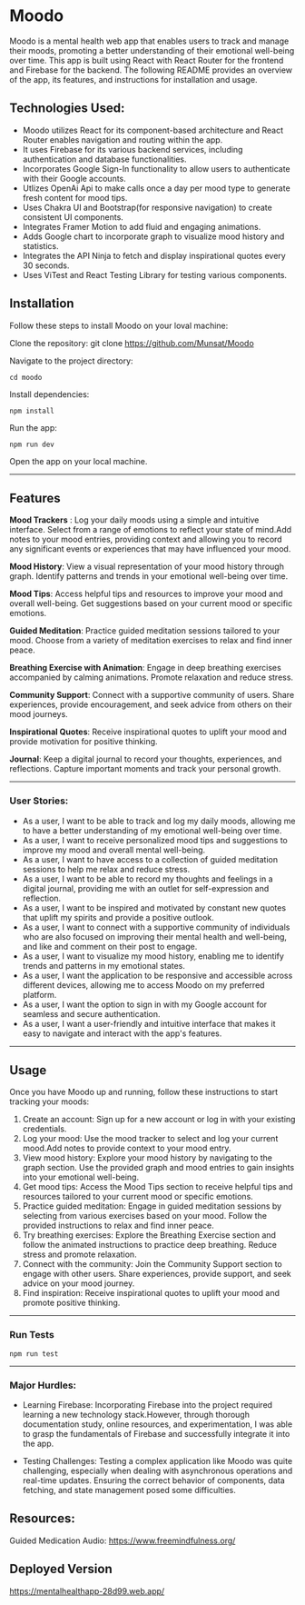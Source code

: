 # Moodo

Moodo is a mental health web app that enables users to track and manage their moods, promoting a better understanding of their emotional well-being over time. This app is built using React with React Router for the frontend and Firebase for the backend. The following README provides an overview of the app, its features, and instructions for installation and usage.

## Technologies Used:

- Moodo utilizes React for its component-based architecture and React Router enables navigation and routing within the app.
- It uses Firebase for its various backend services, including authentication and database functionalities.
- Incorporates Google Sign-In functionality to allow users to authenticate with their Google accounts.
- Utlizes OpenAi Api to make calls once a day per mood type to generate fresh content for mood tips.
- Uses Chakra UI and Bootstrap(for responsive navigation) to create consistent UI components.
- Integrates Framer Motion to add fluid and engaging animations.
- Adds Google chart to incorporate graph to visualize mood history and statistics.
- Integrates the API Ninja to fetch and display inspirational quotes every 30 seconds.
- Uses ViTest and React Testing Library for testing various components.

## Installation

Follow these steps to install Moodo on your loval machine:

Clone the repository: git clone https://github.com/Munsat/Moodo

Navigate to the project directory:

```
cd moodo
```

Install dependencies:

```
npm install
```

Run the app:

```
npm run dev
```

Open the app on your local machine.

---

## Features

**Mood Trackers** : Log your daily moods using a simple and intuitive interface. Select from a range of emotions to reflect your state of mind.Add notes to your mood entries, providing context and allowing you to record any significant events or experiences that may have influenced your mood.

**Mood History**: View a visual representation of your mood history through graph. Identify patterns and trends in your emotional well-being over time.

**Mood Tips**: Access helpful tips and resources to improve your mood and overall well-being. Get suggestions based on your current mood or specific emotions.

**Guided Meditation**: Practice guided meditation sessions tailored to your mood. Choose from a variety of meditation exercises to relax and find inner peace.

**Breathing Exercise with Animation**: Engage in deep breathing exercises accompanied by calming animations. Promote relaxation and reduce stress.

**Community Support**: Connect with a supportive community of users. Share experiences, provide encouragement, and seek advice from others on their mood journeys.

**Inspirational Quotes**: Receive inspirational quotes to uplift your mood and provide motivation for positive thinking.

**Journal**: Keep a digital journal to record your thoughts, experiences, and reflections. Capture important moments and track your personal growth.

---

### User Stories:

- As a user, I want to be able to track and log my daily moods, allowing me to have a better understanding of my emotional well-being over time.
- As a user, I want to receive personalized mood tips and suggestions to improve my mood and overall mental well-being.
- As a user, I want to have access to a collection of guided meditation sessions to help me relax and reduce stress.
- As a user, I want to be able to record my thoughts and feelings in a digital journal, providing me with an outlet for self-expression and reflection.
- As a user, I want to be inspired and motivated by constant new quotes that uplift my spirits and provide a positive outlook.
- As a user, I want to connect with a supportive community of individuals who are also focused on improving their mental health and well-being, and like and comment on their post to engage.
- As a user, I want to visualize my mood history, enabling me to identify trends and patterns in my emotional states.
- As a user, I want the application to be responsive and accessible across different devices, allowing me to access Moodo on my preferred platform.
- As a user, I want the option to sign in with my Google account for seamless and secure authentication.
- As a user, I want a user-friendly and intuitive interface that makes it easy to navigate and interact with the app's features.

---

## Usage

Once you have Moodo up and running, follow these instructions to start tracking your moods:

1. Create an account: Sign up for a new account or log in with your existing credentials.
1. Log your mood: Use the mood tracker to select and log your current mood.Add notes to provide context to your mood entry.
1. View mood history: Explore your mood history by navigating to the graph section. Use the provided graph and mood entries to gain insights into your emotional well-being.
1. Get mood tips: Access the Mood Tips section to receive helpful tips and resources tailored to your current mood or specific emotions.
1. Practice guided meditation: Engage in guided meditation sessions by selecting from various exercises based on your mood. Follow the provided instructions to relax and find inner peace.
1. Try breathing exercises: Explore the Breathing Exercise section and follow the animated instructions to practice deep breathing. Reduce stress and promote relaxation.
1. Connect with the community: Join the Community Support section to engage with other users. Share experiences, provide support, and seek advice on your mood journey.
1. Find inspiration: Receive inspirational quotes to uplift your mood and promote positive thinking.

---

### Run Tests

```
npm run test

```

---

### Major Hurdles:

- Learning Firebase: Incorporating Firebase into the project required learning a new technology stack.However, through thorough documentation study, online resources, and experimentation, I was able to grasp the fundamentals of Firebase and successfully integrate it into the app.

- Testing Challenges: Testing a complex application like Moodo was quite challenging, especially when dealing with asynchronous operations and real-time updates. Ensuring the correct behavior of components, data fetching, and state management posed some difficulties.

## Resources:

Guided Medication Audio:
https://www.freemindfulness.org/

## Deployed Version

https://mentalhealthapp-28d99.web.app/
